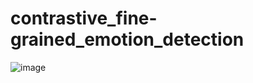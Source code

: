 # contrastive_fine-grained_emotion_detection


![image](https://user-images.githubusercontent.com/70733246/147922871-220fd29b-8b12-44f8-86a4-b8404dbae119.png)
